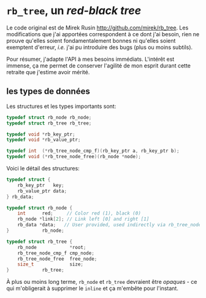 # `rb_tree`, un *red-black tree*

Le code original est de Mirek Rusin <http://github.com/mirek/rb_tree>. Les modifications que j'ai apportées correspondent à ce dont j'ai besoin, rien ne prouve qu'elles soient fondamentalement bonnes ni qu'elles soient exemptent d'erreur, *i.e.* j'ai pu introduire des bugs (plus ou moins subtils).

Pour résumer, j'adapte l'API à mes besoins immédiats. L'intérêt est immense, ça me permet de conserver l'agilité de mon esprit durant cette retraite que j'estime avoir mérité.

## les types de données

Les structures et les types importants sont:

```C
typedef struct rb_node rb_node;
typedef struct rb_tree rb_tree;

typedef void *rb_key_ptr;
typedef void *rb_value_ptr;

typedef int  (*rb_tree_node_cmp_f)(rb_key_ptr a, rb_key_ptr b);
typedef void (*rb_tree_node_free)(rb_node *node);
```

Voici le détail des structures:

```C
typedef struct {
    rb_key_ptr   key;
    rb_value_ptr data;
} rb_data;

typedef struct rb_node {
    int      red;     // Color red (1), black (0)
    rb_node *link[2]; // Link left [0] and right [1]
    rb_data *data;   // User provided, used indirectly via rb_tree_node_cmp_f.
}            rb_node;

typedef struct rb_tree {
    rb_node            *root;
    rb_tree_node_cmp_f cmp_node;
    rb_tree_node_free  free_node;
    size_t             size;
}            rb_tree;
```

À plus ou moins long terme, `rb_node` et `rb_tree` devraient être *opaques* - ce qui m'obligerait à supprimer le `inline` et ça m'embête pour l'instant.
